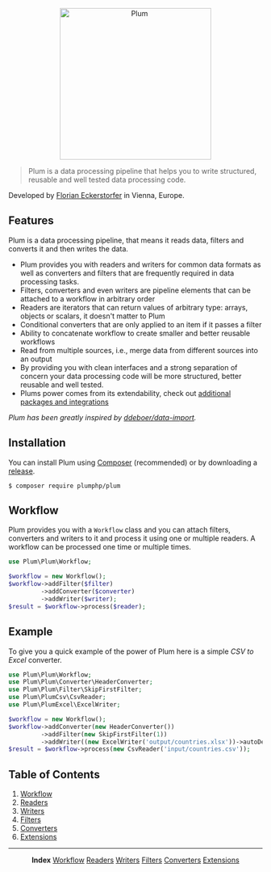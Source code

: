<p align="center">
    <img src="http://cdn.florian.ec/plum-logo.svg" alt="Plum" width="300">
</p>

> Plum is a data processing pipeline that helps you to write structured, reusable and well tested data processing code.

Developed by [Florian Eckerstorfer](https://florian.ec) in Vienna, Europe.

Features
--------

Plum is a data processing pipeline, that means it reads data, filters and converts it and then writes the data.

- Plum provides you with readers and writers for common data formats as well as converters and filters that are 
frequently required in data processing tasks.
- Filters, converters and even writers are pipeline elements that can be attached to a workflow in arbitrary order
- Readers are iterators that can return values of arbitrary type: arrays, objects or scalars, it doesn't matter to Plum
- Conditional converters that are only applied to an item if it passes a filter
- Ability to concatenate workflow to create smaller and better reusable workflows
- Read from multiple sources, i.e., merge data from different sources into an output
- By providing you with clean interfaces and a strong separation of concern your data processing code will be more
structured, better reusable and well tested.
- Plums power comes from its extendability, check out [additional packages and integrations](docs/extensions.md)

*Plum has been greatly inspired by [ddeboer/data-import](https://github.com/ddeboer/data-import).*


Installation
------------

You can install Plum using [Composer](http://getcomposer.org) (recommended) or by downloading a
[release](https://github.com/plumphp/plum/releases).

```shell
$ composer require plumphp/plum
```


Workflow
--------

Plum provides you with a `Workflow` class and you can attach filters, converters and writers to it and process it
using one or multiple readers. A workflow can be processed one time or multiple times.

```php
use Plum\Plum\Workflow;

$workflow = new Workflow();
$workflow->addFilter($filter)
         ->addConverter($converter)
         ->addWriter($writer);
$result = $workflow->process($reader);
```


Example
-------

To give you a quick example of the power of Plum here is a simple *CSV to Excel* converter.
 
```php
use Plum\Plum\Workflow;
use Plum\Plum\Converter\HeaderConverter;
use Plum\Plum\Filter\SkipFirstFilter;
use Plum\PlumCsv\CsvReader;
use Plum\PlumExcel\ExcelWriter;

$workflow = new Workflow();
$workflow->addConverter(new HeaderConverter())
         ->addFilter(new SkipFirstFilter(1))
         ->addWriter((new ExcelWriter('output/countries.xlsx'))->autoDetectHeader());
$result = $workflow->process(new CsvReader('input/countries.csv'));
```


Table of Contents
-----------------

1. [Workflow](workflow.md)
2. [Readers](readers.md)
3. [Writers](writers.md)
4. [Filters](filters.md)
5. [Converters](converters.md)
6. [Extensions](extensions.md)

---

<p align="center">
    <strong>Index</strong>
    <a href="workflow.md">Workflow</a>
    <a href="readers.md">Readers</a>
    <a href="writers.md">Writers</a>
    <a href="filters.md">Filters</a>
    <a href="converters.md">Converters</a>
    <a href="extensions.md">Extensions</a>
</p>
